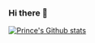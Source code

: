 ### Hi there 👋

[![Prince's Github stats](https://github-readme-stats.vercel.app/api?username=Okekeprince1&count_private=true&show_icons=true&theme=light)](https://github.com/anuraghazra/github-readme-stats)
<!--
**Okekeprince1/Okekeprince1** is a ✨ _special_ ✨ repository because its `README.md` (this file) appears on your GitHub profile.

Here are some ideas to get you started:

- 
- 
- 👯 I’m looking to collaborate on ...
- 🤔 I’m looking for help with ...
- 💬 Ask me about anything mobile
- 📫 How to reach me: 
- 😄 Pronouns: ...
- ⚡ Fun fact: ...
-->
